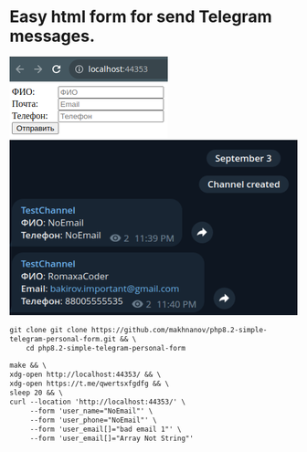 # Easy html form for send Telegram messages.

![BRO Launcher](https://github.com/makhnanov/php8.2-simple-telegram-personal-form/blob/master/img/page.png?raw=true)
![BRO Launcher](https://github.com/makhnanov/php8.2-simple-telegram-personal-form/blob/master/img/tg.png?raw=true)

```shell
git clone git clone https://github.com/makhnanov/php8.2-simple-telegram-personal-form.git && \
    cd php8.2-simple-telegram-personal-form
```
```shell
make && \
xdg-open http://localhost:44353/ && \
xdg-open https://t.me/qwertsxfgdfg && \
sleep 20 && \
curl --location 'http://localhost:44353/' \
     --form 'user_name="NoEmail"' \
     --form 'user_phone="NoEmail"' \
     --form 'user_email[]="bad email 1"' \
     --form 'user_email[]="Array Not String"'
```